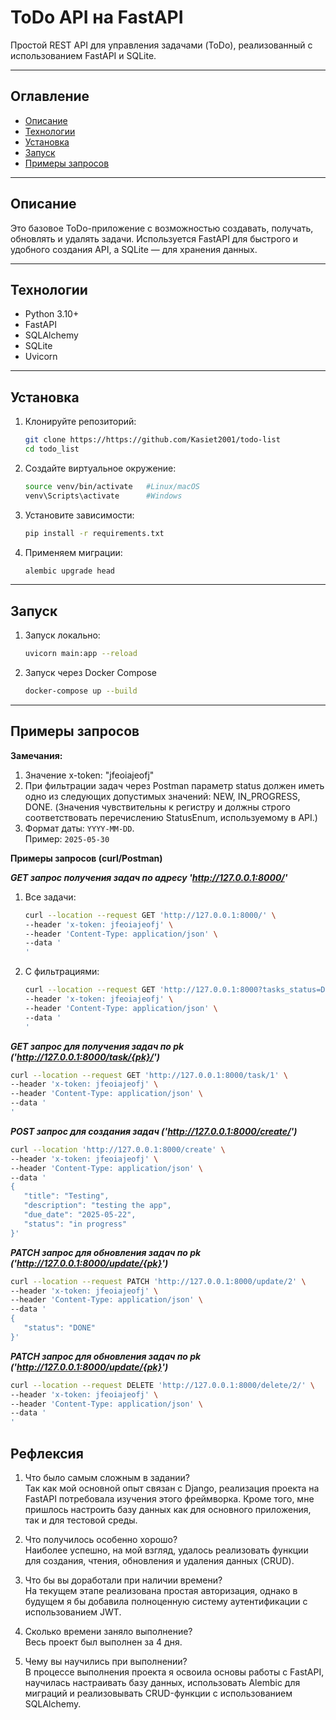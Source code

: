  # ToDo API на FastAPI

Простой REST API для управления задачами (ToDo), реализованный с использованием FastAPI и SQLite.

---

## Оглавление

- [Описание](#описание)
- [Технологии](#технологии)
- [Установка](#установка)
- [Запуск](#запуск)
- [Примеры запросов](#примеры-запросов)

---

## Описание

Это базовое ToDo-приложение с возможностью создавать, получать, обновлять и удалять задачи. Используется FastAPI для быстрого и удобного создания API, а SQLite — для хранения данных.

---

## Технологии

- Python 3.10+
- FastAPI
- SQLAlchemy
- SQLite
- Uvicorn

---

## Установка

1. Клонируйте репозиторий:

   ```bash
   git clone https://https://github.com/Kasiet2001/todo-list
   cd todo_list
   
2. Создайте виртуальное окружение:
    ```bash
   source venv/bin/activate   #Linux/macOS
   venv\Scripts\activate      #Windows
   
3. Установите зависимости:
   ```bash
   pip install -r requirements.txt
   
4. Применяем миграции:
   ```bash
   alembic upgrade head
   
---
   
## Запуск

1. Запуск локально:
   ``` bash
   uvicorn main:app --reload

2. Запуск через Docker Compose
   ``` bash
   docker-compose up --build

---

## Примеры запросов

**Замечания:**
1. Значение x-token: "jfeoiajeofj"
2. При фильтрации задач через Postman параметр status должен иметь одно из следующих допустимых значений:
NEW, IN_PROGRESS, DONE. (Значения чувствительны к регистру и должны строго соответствовать перечислению StatusEnum, 
используемому в API.)
3. Формат даты: `YYYY-MM-DD`.\
   Пример: `2025-05-30`

**Примеры запросов (curl/Postman)**

***GET запрос получения задач по адресу 'http://127.0.0.1:8000/'***
1. Все задачи:
   ```bash
   curl --location --request GET 'http://127.0.0.1:8000/' \
   --header 'x-token: jfeoiajeofj' \
   --header 'Content-Type: application/json' \
   --data '
   '
2. C фильтрациями:
   ```bash
   curl --location --request GET 'http://127.0.0.1:8000?tasks_status=DONE&from_date=2025-05-15&to_date%20=2025-05-22' \
   --header 'x-token: jfeoiajeofj' \
   --header 'Content-Type: application/json' \
   --data '
   '
   
***GET запрос для получения задач по pk ('http://127.0.0.1:8000/task/{pk}/')***
   ```bash
   curl --location --request GET 'http://127.0.0.1:8000/task/1' \
   --header 'x-token: jfeoiajeofj' \
   --header 'Content-Type: application/json' \
   --data '
   '
```

***POST запрос для создания задач ('http://127.0.0.1:8000/create/')***
   ```bash
   curl --location 'http://127.0.0.1:8000/create' \
   --header 'x-token: jfeoiajeofj' \
   --header 'Content-Type: application/json' \
   --data '
   {
      "title": "Testing",
      "description": "testing the app",
      "due_date": "2025-05-22",
      "status": "in progress"
   }'
```

***PATCH запрос для обновления задач по pk ('http://127.0.0.1:8000/update/{pk}')***
   ```bash
   curl --location --request PATCH 'http://127.0.0.1:8000/update/2' \
   --header 'x-token: jfeoiajeofj' \
   --header 'Content-Type: application/json' \
   --data '
   {
      "status": "DONE"
   }'
```

***PATCH запрос для обновления задач по pk ('http://127.0.0.1:8000/update/{pk}')***
   ```bash
   curl --location --request DELETE 'http://127.0.0.1:8000/delete/2/' \
   --header 'x-token: jfeoiajeofj' \
   --header 'Content-Type: application/json' \
   --data '
   '
```

## Рефлексия

1. Что было самым сложным в задании?\
   Так как мой основной опыт связан с Django, реализация проекта на FastAPI потребовала изучения этого фреймворка. 
   Кроме того, мне пришлось настроить базу данных как для основного приложения, так и для тестовой среды.
   
2. Что получилось особенно хорошо?\
   Наиболее успешно, на мой взгляд, удалось реализовать функции для создания, чтения, обновления и 
   удаления данных (CRUD).

3. Что бы вы доработали при наличии времени?\
   На текущем этапе реализована простая авторизация, однако в будущем я бы добавила полноценную систему аутентификации 
   с использованием JWT.

4. Сколько времени заняло выполнение?\
   Весь проект был выполнен за 4 дня.

5. Чему вы научились при выполнении?\
   В процессе выполнения проекта я освоила основы работы с FastAPI, научилась настраивать базу данных, 
   использовать Alembic для миграций и реализовывать CRUD-функции с использованием SQLAlchemy.
